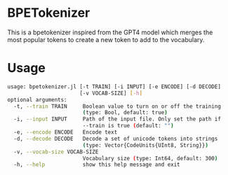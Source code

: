 # BPETokenizer

This is a bpetokenizer inspired from the GPT4 model which merges the most popular tokens to create a new token to add to the vocabulary.

# Usage
```bash
usage: bpetokenizer.jl [-t TRAIN] [-i INPUT] [-e ENCODE] [-d DECODE]
                       [-v VOCAB-SIZE] [-h]
optional arguments:
  -t, --train TRAIN     Boolean value to turn on or off the training
                        (type: Bool, default: true)
  -i, --input INPUT     Path of the input file. Only set the path if
                        --train is true (default: "")
  -e, --encode ENCODE   Encode text
  -d, --decode DECODE   Decode a set of unicode tokens into strings
                        (type: Vector{CodeUnits{UInt8, String}})
  -v, --vocab-size VOCAB-SIZE
                        Vocabulary size (type: Int64, default: 300)
  -h, --help            show this help message and exit
```
